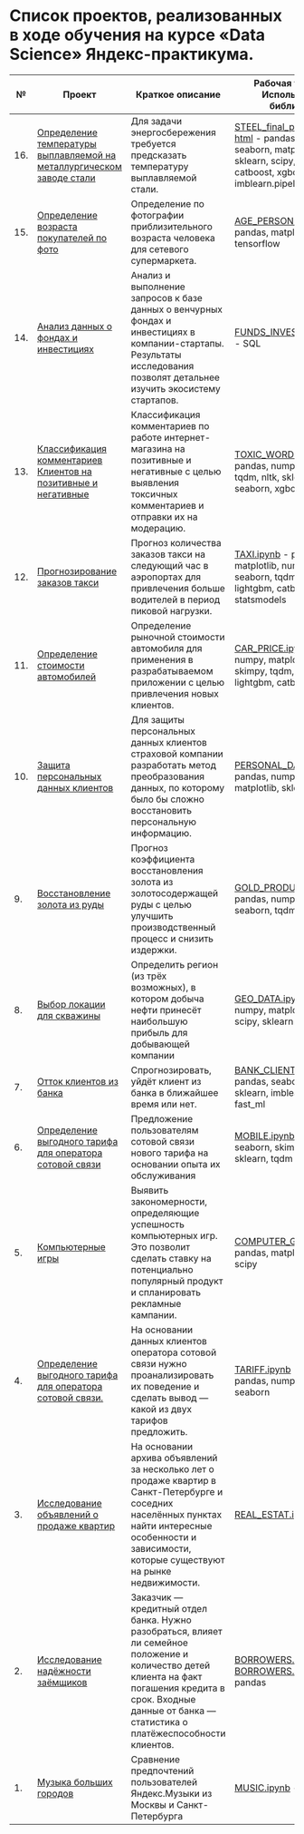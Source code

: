 # Список проектов, реализованных в ходе обучения на курсе «Data Science» Яндекс-практикума.

|№|Проект|Краткое описание|Рабочая тетрадь - Используемые библиотеки|
|---|---|---|---|
|16.|[Определение температуры выплавляемой на металлургическом заводе стали](./projects/README_20_STEEL.md)|Для задачи энергосбережения требуется предсказать температуру выплавляемой стали.|[STEEL_final_project.ipynb](./projects/ds_sprint_20_STEEL_final_project.ipynb)  [html](./projects/ds_sprint_20_STEEL_final_project.html) - pandas, numpy, seaborn, matplotlib, skimpy, sklearn, scipy, re, lightgbm, catboost, xgboost, imblearn.pipeline|
|15.|[Определение возраста покупателей по фото](./projects/README_18_AGE_PERSON.md)|Определение по фотографии приблизительного возраста человека для сетевого супермаркета.|[AGE_PERSON.ipynb](./projects/ds_sprint_18_AGE_PERSON_computer_vision.ipynb) - pandas, matplotlib, tensorflow|
|14.|[Анализ данных о фондах и инвестициях](./projects/README_17_SQL_INVESTMENT_FUNDS.md)|Анализ и выполнение запросов к базе данных о венчурных фондах и инвестициях в компании-стартапы. Результаты исследования позволят детальнее изучить экосистему стартапов.|[FUNDS_INVESTMENTSipynb](./projects/ds_sprint_17_SQL_INVESTMENT_FUNDS.ipynb) - SQL|
|13.|[Классификация комментариев Клиентов на позитивные и негативные](./projects/README_16_TOXIC_WORDS.md)|Классификация комментариев по работе интернет-магазина на позитивные и негативные с целью выявления токсичных комментариев и отправки их на модерацию.|[TOXIC_WORDS.ipynb](./projects/ds_sprint_16_TOXIC_WORDS.ipynb) - pandas, numpy, matplotlib, tqdm, nltk, sklearn, lightgbm, seaborn, xgboost|
|12.|[Прогнозирование заказов такси](./projects/README_15_ORDERING_TAXI.md)|Прогноз количества заказов такси на следующий час в аэропортах для привлечения больше водителей в период пиковой нагрузки.|[TAXI.ipynb](./projects/ds_sprint_15_ORDERING_TAXI.ipynb) - pandas, matplotlib, numpy, os, time, seaborn, tqdm, sklearn, lightgbm, catboost, xgboost, statsmodels|
|11.|[Определение стоимости автомобилей](./projects/README_14_AUTO_PRICE.md)|Определение рыночной стоимости автомобиля для применения в разрабатываемом приложении с целью привлечения новых клиентов.|[CAR_PRICE.ipynb](./projects/ds_sprint_14_AUTO_PRICE.ipynb) - pandas, numpy, matplotlib, seaborn, skimpy, tqdm, sklearn, lightgbm, catboost, xgboost|
|10.|[Защита персональных данных клиентов](./projects/README_13_PERSONAL_DATA.md)|Для защиты персональных данных клиентов страховой компании разработать метод преобразования данных, по которому было бы сложно восстановить персональную информацию.|[PERSONAL_DATA.ipynb](./projects/ds_sprint_13_PERSONAL_DATA.ipynb) - pandas, numpy, seaborn, matplotlib, sklearn|
|9.|[Восстановление золота из руды](./projects/README_12_GOLD_PRODUCER.md)|Прогноз коэффициента восстановления золота из золотосодержащей руды с целью улучшить производственный процесс и снизить издержки.|[GOLD_PRODUCER.ipynb](./projects/ds_sprint_12_GOLD_PRODUCER.ipynb) - pandas, numpy, matplotlib, seaborn, tqdm, sklearn|
|8.|[Выбор локации для скважины](./projects/README_11_GEO_DATA.md)|Определить регион (из трёх возможных), в котором добыча нефти принесёт наибольшую прибыль для добывающей компании|[GEO_DATA.ipynb](./projects/ds_sprint_11_GEO_DATA.ipynb) - pandas, numpy, matplotlib, seaborn, scipy, sklearn|
|7.|[Отток клиентов из банка](./projects/README_10_BANK_CLIENTS.md)|Спрогнозировать, уйдёт клиент из банка в ближайшее время или нет.|[BANK_CLIENTS.ipynb](./projects/ds_sprint_10_BANK_CLIENTS.ipynb) - pandas, seaborn, matplotlib, sklearn, imblearn, tqdm, fast_ml|
|6.|[Определение выгодного тарифа для оператора сотовой связи](./projects/README_09_MOBILE_COMPANY.md)|Предложение пользователям сотовой связи нового тарифа на основании опыта их обслуживания|[MOBILE.ipynb](./projects/ds_sprint_09_ML_MOBILE_COMPANY.ipynb) - pandas, seaborn, skimpy, matplotlib, sklearn, tqdm|
|5.|[Компьютерные игры](./projects/README_08_COMPUTER_GAMES.md)|Выявить закономерности, определяющие успешность компьютерных игр. Это позволит сделать ставку на потенциально популярный продукт и спланировать рекламные кампании.|[COMPUTER_GAMES.ipynb](./projects/ds_sprint_08_COMPUTER_GAMES.ipynb) - pandas, matplotlib, numpy, scipy|
|4.|[Определение выгодного тарифа для оператора сотовой связи.](./projects/README_06_BEST_CELLULAR_TARIFF.md "README.md")|На основании данных клиентов оператора сотовой связи нужно проанализировать их поведение и сделать вывод — какой из двух тарифов предложить.|[TARIFF.ipynb](./projects/ds_sprint_06_statistic_BEST_CELLULAR_TARIFF.ipy0nb "notebook.ipynb") - pynb	pandas, numpy, matplotlib, seaborn|
|3.|[Исследование объявлений о продаже квартир](./projects/README_05_REAL_ESTATE_SPB.md "README.md")|На основании архива объявлений за несколько лет о продаже квартир в Санкт-Петербурге и соседних населённых пунктах найти интересные особенности и зависимости, которые существуют на рынке недвижимости.|[REAL_ESTAT.ipynb](./projects/ds_sprint_05_REAL_ESTATE_SPB.ipynb "notebook.ipynb") - pandas|
|2.|[Исследование надёжности заёмщиков](./projects/README_04_RELIABILITY_BORROWERS.md "README.md")|Заказчик — кредитный отдел банка. Нужно разобраться, влияет ли семейное положение и количество детей клиента на факт погашения кредита в срок. Входные данные от банка — статистика о платёжеспособности клиентов.|[BORROWERS.ipynb part-1](./projects/ds_sprint_04_n1_data_preprocessing_RELIABILITY_BORROWERS.ipynb "notebook1.ipynb") [BORROWERS.ipynb part-2](./projects/ds_sprint_04_n2_data_preprocessing_RELIABILITY_BORROWERS.ipynb "notebook2.ipynb")- pandas|
|1.|[Музыка больших городов](./projects/README_03_MUSIC_MOSCOW_SPB.md "README.md")|Сравнение предпочтений пользователей Яндекс.Музыки из Москвы и Санкт-Петербурга|[MUSIC.ipynb](./projects/ds_sprint_03_MUSIC_MOSCOW_SPB.ipynb "notebook.ipynb") - pandas|
